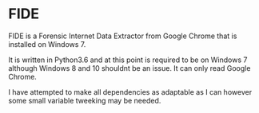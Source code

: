 # FIDE
FIDE is a Forensic Internet Data Extractor from Google Chrome that is installed on Windows 7. 

It is written in Python3.6 and at this point is required to be on Windows 7 although Windows 8 and 10 shouldnt be an issue.
It can only read Google Chrome.

I have attempted to make all dependencies as adaptable as I can however some small variable tweeking may be needed.
